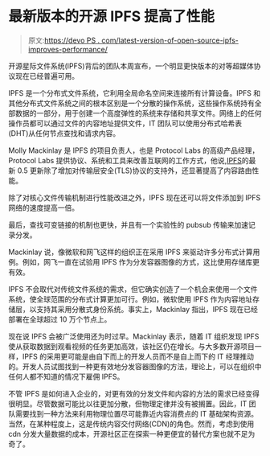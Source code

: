# 最新版本的开源 IPFS 提高了性能

> 原文:[https://devo PS . com/latest-version-of-open-source-ipfs-improves-performance/](https://devops.com/latest-version-of-open-source-ipfs-improves-performance/)

开源星际文件系统(IPFS)背后的团队本周宣布，一个明显更快版本的对等超媒体协议现在已经普遍可用。

IPFS 是一个分布式文件系统，它利用全局命名空间来连接所有计算设备。IPFS 和其他分布式文件系统之间的根本区别是一个分散的操作系统，这些操作系统持有全部数据的一部分，用于创建一个高度弹性的系统来存储和共享文件。网络上的任何操作员都可以通过文件的内容地址提供文件，IT 团队可以使用分布式哈希表(DHT)从任何节点查找和请求内容。

Molly Mackinlay 是 IPFS 的项目负责人，也是 Protocol Labs 的高级产品经理，Protocol Labs 提供协议、系统和工具来改善互联网的工作方式，他说,[IPFS](https://blog.ipfs.io/2020-04-28-go-ipfs-0-5-0/)的最新 0.5 更新除了增加对传输层安全(TLS)协议的支持外，还显著提高了内容路由性能。

除了对核心文件传输机制进行性能改进之外，IPFS 现在还可以将文件添加到 IPFS 网络的速度提高一倍。

最后，查找可变链接的机制也更快，并且有一个实验性的 pubsub 传输来加速记录分发。

Mackinlay 说，像微软和网飞这样的组织正在采用 IPFS 来驱动许多分布式计算用例。例如，网飞一直在试验用 IPFS 作为分发容器图像的方式，这比使用存储库更有效。

IPFS 不会取代对传统文件系统的需求，但它确实创造了一个机会来使用一个文件系统，使全球范围的分布式计算更加可行。例如，微软使用 IPFS 作为内容地址存储层，以支持其采用分散式身份系统。事实上，Mackinlay 指出，IPFS 现在已经部署在全球超过 10 万个节点上。

现在说 IPFS 会被广泛使用还为时过早。Mackinlay 表示，随着 IT 组织发现 IPFS 使从获取数据到观看视频的任务更加高效，该社区仍在增长。与大多数开源项目一样，IPFS 的采用更可能是由自下而上的开发人员而不是自上而下的 IT 经理推动的。开发人员试图找到一种更有效地分发容器图像的方法，理论上，可以在组织中任何人都不知道的情况下雇佣 IPFS。

不管 IPFS 是如何进入企业的，对更有效的分发文件和内容的方法的需求已经变得很明显。尽管数据可能比以往更加分散，但物理定律并没有被搁置。因此，IT 团队需要找到一种方法来利用物理位置尽可能靠近内容消费点的 IT 基础架构资源。当然，在某种程度上，这是传统内容交付网络(CDN)的角色。然而，考虑到使用 cdn 分发大量数据的成本，开源社区正在探索一种更便宜的替代方案也就不足为奇了。